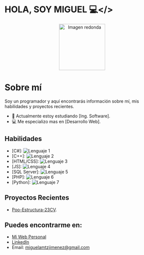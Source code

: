 
HOLA, SOY MIGUEL 💻</>
==============

<p align="center">
  <img src="https://cdn-icons-png.flaticon.com/512/25/25231.png" alt="Imagen redonda" width="150px">
</p>

Sobre mí
=============
Soy un programador y aquí encontrarás información sobre mí, mis habilidades y proyectos recientes.
- 🌱 Actualmente estoy estudiando [Ing. Software].
- 💻 Me especializo mas en [Desarrollo Web].

## Habilidades
- [C#]:  ![Lenguaje 1](https://img.shields.io/badge/Nivel-Intermedio-brightgreen)
- [C++]:  ![Lenguaje 2](https://img.shields.io/badge/Nivel-Intermedio-brightgreen)
- [HTML/CSS]:  ![Lenguaje 3](https://img.shields.io/badge/Nivel-Avanzado-brightgreen)
- [JS]:  ![Lenguaje 4](https://img.shields.io/badge/Nivel-Intermedio-brightgreen)
- [SQL Server]:  ![Lenguaje 5](https://img.shields.io/badge/Nivel-Principiante-brightgreen)
- [PHP]:  ![Lenguaje 6](https://img.shields.io/badge/Nivel-Principiante-brightgreen)
- [Python]:  ![Lenguaje 7](https://img.shields.io/badge/Nivel-Principiante-brightgreen)

## Proyectos Recientes
- [Poo-Estructura-23CV]([enlace-al-proyecto-1](https://github.com/MARTINEZ-JIMENEZ-MIGUEL-ANTONIO/Poo-Estructura-23CV)).

## Puedes encontrarme en:
- [Mi Web Personal](https://MARTINEZ-JIMENEZ-MIGUEL-ANTONIO.github.io)
- [LinkedIn](https://www.linkedin.com/in/miguel-antonio-martínez-jiménez-90257021b/)
- Email: miguelamtzjimenez@gmail.com

<!--
**MARTINEZ-JIMENEZ-MIGUEL-ANTONIO/MARTINEZ-JIMENEZ-MIGUEL-ANTONIO** is a ✨ _special_ ✨ repository because its `README.md` (this file) appears on your GitHub profile.

Here are some ideas to get you started:

- 🔭 I’m currently working on ...
- 🌱 I’m currently learning ...
- 👯 I’m looking to collaborate on ...
- 🤔 I’m looking for help with ...
- 💬 Ask me about ...
- 📫 How to reach me: ...
- 😄 Pronouns: ...
- ⚡ Fun fact: ...
-->
